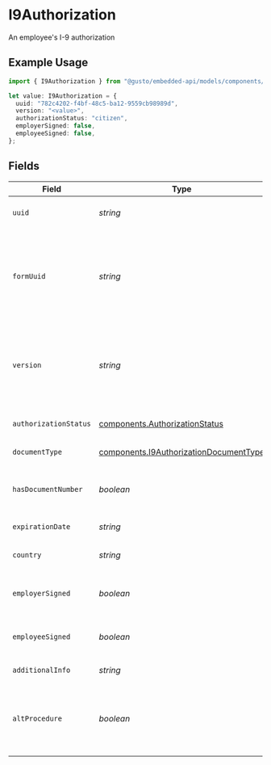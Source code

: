 # I9Authorization

An employee's I-9 authorization

## Example Usage

```typescript
import { I9Authorization } from "@gusto/embedded-api/models/components/i9authorization.js";

let value: I9Authorization = {
  uuid: "782c4202-f4bf-48c5-ba12-9559cb98989d",
  version: "<value>",
  authorizationStatus: "citizen",
  employerSigned: false,
  employeeSigned: false,
};
```

## Fields

| Field                                                                                                                                                             | Type                                                                                                                                                              | Required                                                                                                                                                          | Description                                                                                                                                                       |
| ----------------------------------------------------------------------------------------------------------------------------------------------------------------- | ----------------------------------------------------------------------------------------------------------------------------------------------------------------- | ----------------------------------------------------------------------------------------------------------------------------------------------------------------- | ----------------------------------------------------------------------------------------------------------------------------------------------------------------- |
| `uuid`                                                                                                                                                            | *string*                                                                                                                                                          | :heavy_check_mark:                                                                                                                                                | The UUID of the I-9 authorization                                                                                                                                 |
| `formUuid`                                                                                                                                                        | *string*                                                                                                                                                          | :heavy_minus_sign:                                                                                                                                                | The UUID of the Form associated with this I-9 authorization. Use this with "Employee Forms" API endpoints.                                                        |
| `version`                                                                                                                                                         | *string*                                                                                                                                                          | :heavy_check_mark:                                                                                                                                                | The current version of the object. See the [versioning guide](https://docs.gusto.com/embedded-payroll/docs/idempotency) for information on how to use this field. |
| `authorizationStatus`                                                                                                                                             | [components.AuthorizationStatus](../../models/components/authorizationstatus.md)                                                                                  | :heavy_check_mark:                                                                                                                                                | The employee's authorization status                                                                                                                               |
| `documentType`                                                                                                                                                    | [components.I9AuthorizationDocumentType](../../models/components/i9authorizationdocumenttype.md)                                                                  | :heavy_minus_sign:                                                                                                                                                | The document's document type                                                                                                                                      |
| `hasDocumentNumber`                                                                                                                                               | *boolean*                                                                                                                                                         | :heavy_minus_sign:                                                                                                                                                | Whether or not a `document_number` exists for this document.                                                                                                      |
| `expirationDate`                                                                                                                                                  | *string*                                                                                                                                                          | :heavy_minus_sign:                                                                                                                                                | The document's expiration date                                                                                                                                    |
| `country`                                                                                                                                                         | *string*                                                                                                                                                          | :heavy_minus_sign:                                                                                                                                                | The document's country of issuance                                                                                                                                |
| `employerSigned`                                                                                                                                                  | *boolean*                                                                                                                                                         | :heavy_check_mark:                                                                                                                                                | Whether the employer has signed the Form I-9                                                                                                                      |
| `employeeSigned`                                                                                                                                                  | *boolean*                                                                                                                                                         | :heavy_check_mark:                                                                                                                                                | Whether the employee has signed the Form I-9                                                                                                                      |
| `additionalInfo`                                                                                                                                                  | *string*                                                                                                                                                          | :heavy_minus_sign:                                                                                                                                                | Any additional notes                                                                                                                                              |
| `altProcedure`                                                                                                                                                    | *boolean*                                                                                                                                                         | :heavy_minus_sign:                                                                                                                                                | Whether an alternative procedure authorized by DHS to examine documents was used                                                                                  |